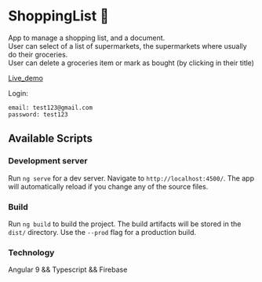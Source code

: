 # ShoppingList 🍎

App to manage a shopping list, and a document.<br>
User can select of a list of supermarkets, the supermarkets where usually do their groceries.<br>
User can delete a groceries item or mark as bought (by clicking in their title)

[Live_demo](https://ourlovelyshoppinglist.web.app)

Login:<br>

    email: test123@gmail.com
    password: test123

## Available Scripts
### Development server

Run `ng serve` for a dev server. Navigate to `http://localhost:4500/`. The app will automatically reload if you change any of the source files.

### Build

Run `ng build` to build the project. The build artifacts will be stored in the `dist/` directory. Use the `--prod` flag for a production build.

### Technology

Angular 9 && Typescript && Firebase


